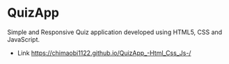 # QuizApp
Simple and Responsive Quiz application developed using HTML5, CSS and JavaScript.
* Link https://chimaobi1122.github.io/QuizApp_-Html_Css_Js-/
